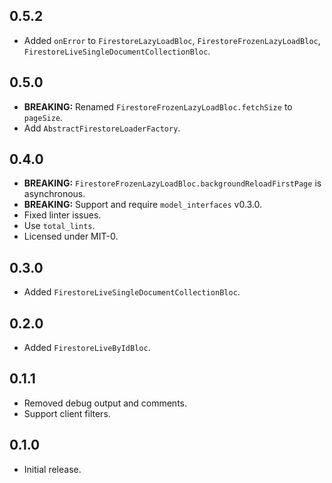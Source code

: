 ## 0.5.2

* Added `onError` to `FirestoreLazyLoadBloc`, `FirestoreFrozenLazyLoadBloc`, `FirestoreLiveSingleDocumentCollectionBloc`.

## 0.5.0

* **BREAKING:** Renamed `FirestoreFrozenLazyLoadBloc.fetchSize` to `pageSize`.
* Add `AbstractFirestoreLoaderFactory`.

## 0.4.0

* **BREAKING:** `FirestoreFrozenLazyLoadBloc.backgroundReloadFirstPage` is asynchronous.
* **BREAKING:** Support and require `model_interfaces` v0.3.0.
* Fixed linter issues.
* Use `total_lints`.
* Licensed under MIT-0.

## 0.3.0

* Added `FirestoreLiveSingleDocumentCollectionBloc`.

## 0.2.0

* Added `FirestoreLiveByIdBloc`.

## 0.1.1

* Removed debug output and comments.
* Support client filters.

## 0.1.0

* Initial release.
